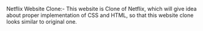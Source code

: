 Netflix Website Clone:-
This website is Clone of Netflix, which will give idea about proper implementation of CSS and HTML, so that this website clone looks similar to original one.

